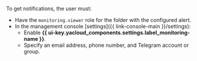 To get notifications, the user must:

* Have the `monitoring.viewer` role for the folder with the configured alert.
* In the management console [settings]({{ link-console-main }}/settings):
    * Enable **{{ ui-key.yacloud_components.settings.label_monitoring-name }}**.
    * Specify an email address, phone number, and Telegram account or group.
